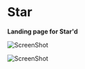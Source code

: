 # Star
<b> Landing page for Star'd </b>

![ScreenShot](https://cloud.githubusercontent.com/assets/10760450/12383665/9f480840-bd5d-11e5-810b-0aff6d96bd6d.png)

![ScreenShot](https://cloud.githubusercontent.com/assets/10760450/12383675/b8998dfa-bd5d-11e5-95fb-af734b07d8fa.png)


